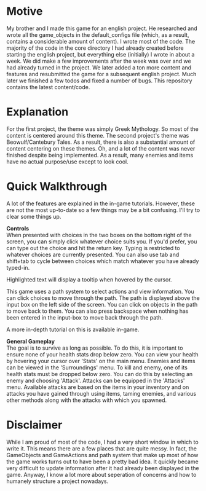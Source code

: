 # Motive  
My brother and I made this game for an english project. He researched and wrote all the game_objects in the default_configs file (which, as a result, contains a considerable amount of content). I wrote most of the code. The majority of the code in the core directory I had already created before starting the english project, but everything else (initially) I wrote in about a week. We did make a few improvements after the week was over and we had already turned in the project. We later added a ton more content and features and resubmitted the game for a subsequent english project. Much later we finished a few todos and fixed a number of bugs. This repository contains the latest content/code.  
  
# Explanation  
For the first project, the theme was simply Greek Mythology. So most of the content is centered around this theme. The second project's theme was Beowulf/Cantebury Tales. As a result, there is also a substantial amount of content centering on these themes. Oh, and a lot of the content was never finished despite being implemented. As a result, many enemies and items have no actual purpose/use except to look cool.  
  
# Quick Walkthrough  
A lot of the features are explained in the in-game tutorials. However, these are not the most up-to-date so a few things may be a bit confusing. I'll try to clear some things up.  
  
**Controls**  
When presented with choices in the two boxes on the bottom right of the screen, you can simply click whatever choice suits you. If you'd prefer, you can type out the choice and hit the return key. Typing is restricted to whatever choices are currently presented. You can also use tab and shift+tab to cycle between choices which match whatever you have already typed-in.  
  
Highlighted text will display a tooltip when hovered by the cursor.  
  
This game uses a path system to select actions and view information. You can click choices to move through the path. The path is displayed above the input box on the left side of the screen. You can click on objects in the path to move back to them. You can also press backspace when nothing has been entered in the input-box to move back through the path.  
  
A more in-depth tutorial on this is available in-game.  
  
**General Gameplay**  
The goal is to survive as long as possible. To do this, it is important to ensure none of your health stats drop below zero. You can view your health by hovering your cursor over 'Stats' on the main menu. Enemies and items can be viewed in the 'Surroundings' menu. To kill and enemy, one of its health stats must be dropped below zero. You can do this by selecting an enemy and choosing 'Attack'. Attacks can be equipped in the 'Attacks' menu. Available attacks are based on the items in your inventory and on attacks you have gained through using items, taming enemies, and various other methods along with the attacks with which you spawned.
  
# Disclaimer  
While I am proud of most of the code, I had a very short window in which to write it. This means there are a few places that are quite messy. In fact, the GameObjects and GameActions and path system that make up most of how the game works turns out to have been a pretty bad idea. It quickly became very difficult to update information after it had already been displayed in the game. Anyway, I know a lot more about seperation of concerns and how to humanely structure a project nowadays. 
